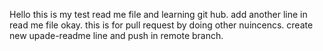 Hello this is my test read me file and learning git hub.
add another line in read me file okay. 
this is for pull request by doing other nuincencs.
create new upade-readme line and push in remote branch.
